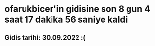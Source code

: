# ofarukbicer'in gidisine son 8 gun 4 saat 17 dakika 56 saniye kaldi

## Gidis tarihi: 30.09.2022 :(